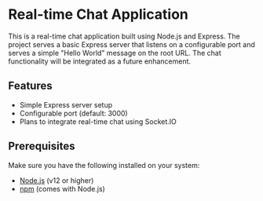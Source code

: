 # Real-time Chat Application

This is a real-time chat application built using Node.js and Express. The project serves a basic Express server that listens on a configurable port and serves a simple "Hello World" message on the root URL. The chat functionality will be integrated as a future enhancement.

## Features

- Simple Express server setup
- Configurable port (default: 3000)
- Plans to integrate real-time chat using Socket.IO

## Prerequisites

Make sure you have the following installed on your system:

- [Node.js](https://nodejs.org/en/download/) (v12 or higher)
- [npm](https://www.npmjs.com/get-npm) (comes with Node.js)


